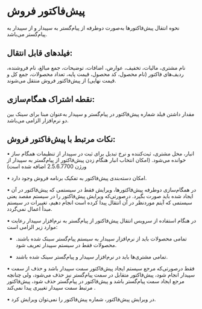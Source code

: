 # پیش‌فاکتور فروش

نحوه انتقال پیش‌فاکتورها به‌صورت دوطرفه از پیام‌گستر به سپیدار و از سپیدار به پیام‌گستر می‌باشد.

## فیلدهای قابل انتقال: 

نام مشتری، مالیات، تخفیف، عوارض، اضافات، توضیحات، جمع مبالغ، نام فروشنده، ردیف‌های فاکتور (نام محصول، کد محصول، قیمت پایه، تعداد محصولات، جمع کل و قیمت نهایی) از پیش‌فاکتور فروش منتقل می‌شوند.

## نقطه اشتراک همگام‌سازی:

مقدار داشتن فیلد شماره پیش‌فاکتور در پیام‌گستر و سپیدار به‌عنوان مبنا برای سینک بین دو نرم‌افزار الزامی می‌باشد.

## نکات مرتبط با پیش‌فاکتور فروش:

•    انبار، محل مشتری، ثبت‌کننده و نرخ تبدیل برای ثبت در سپیدار از تنظیمات همگام ساز خوانده می‌شود. (امکان انتخاب انبار هنگام زدن پیش‌فاکتور از پیام‌گستر به سپیدار از ورژن 2.5.6.7700 اضافه شده است) 

•    امکان دسته‌بندی پیش‌فاکتور به تفکیک برنامه فروش وجود دارد.

•    در همگام‌سازی دوطرفه پیش‌فاکتورها، ویرایش فقط در سیستمی که پیش‌فاکتور در آن ایجاد شده باید صورت بگیرد. درصورتی‌که ویرایش پیش‌فاکتور را در سیستم مقصد یعنی سیستمی که آیتم موردنظر در آن انتقال پیدا کرده است انجام دهیم، تغییرات در سیستم مبدأ اعمال نمی‌گردد.

•    در هنگام استفاده از سرویس انتقال پیش‌فاکتور از پیام‌گستر به نرم‌افزار سپیدار رعایت موارد زیر الزامی است:

-  تمامی محصولات باید از نرم‌افزار سپیدار به سیستم پیام‌گستر سینک شده باشند. محصولات فقط در سیستم سپیدار تعریف شود. 

-  تمامی مشتری‌ها باید در نرم‌افزار سپیدار و پیام‌گستر سینک شده باشند. 

•    فقط درصورتی‌که مرجع سیستم ایجاد پیش‌فاکتور سمت سپیدار باشد و حذف از سمت سپیدار انجام شود، پیش‌فاکتور متقابل در سمت پیام‌گستر نیز حذف می‌شود، ولی چنانچه مرجع ایجاد سمت پیام‌گستر باشد و پیش‌فاکتور در پیام‌گستر حذف شود، پیش‌فاکتور مرتبط سمت سپیدار تغییری پیدا نمی‌کند .

•    در ویرایش پیش‌فاکتور، شماره پیش‌فاکتور را نمی‌توان ویرایش کرد.
